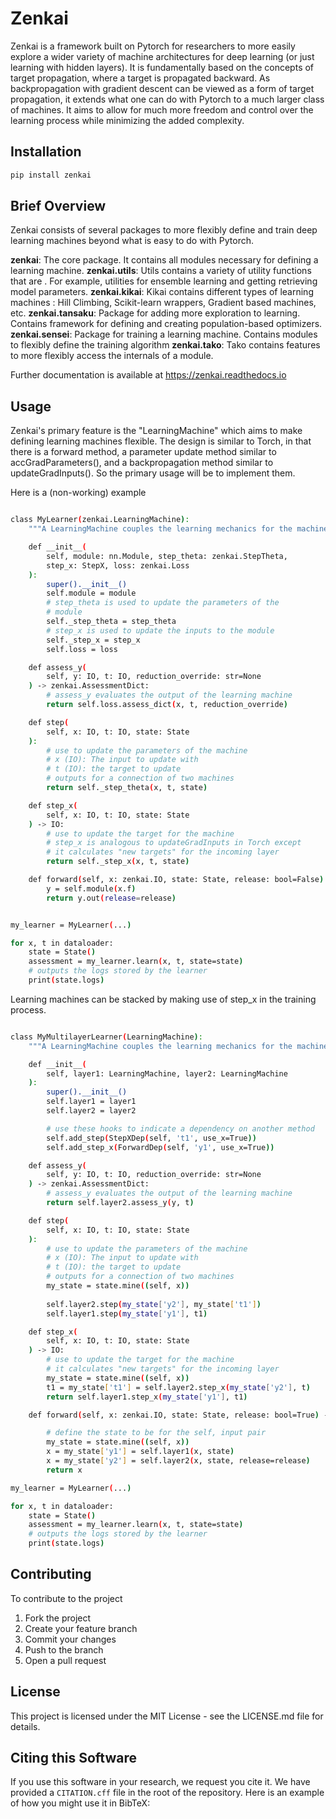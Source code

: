 # Zenkai

Zenkai is a framework built on Pytorch for researchers to more easily explore a wider variety of machine architectures for deep learning (or just learning with hidden layers). It is fundamentally based on the concepts of target propagation, where a target is propagated backward. As backpropagation with gradient descent can be viewed as a form of target propagation, it extends what one can do with Pytorch to a much larger class of machines. It aims to allow for much more freedom and control over the learning process while minimizing the added complexity.

## Installation

```bash
pip install zenkai
```

## Brief Overview

Zenkai consists of several packages to more flexibly define and train deep learning machines beyond what is easy to do with Pytorch.

**zenkai**: The core package. It contains all modules necessary for defining a learning machine.
**zenkai.utils**: Utils contains a variety of utility functions that are . For example, utilities for ensemble learning and getting retrieving model parameters.
**zenkai.kikai**: Kikai contains different types of learning machines : Hill Climbing, Scikit-learn wrappers, Gradient based machines, etc.
**zenkai.tansaku**: Package for adding more exploration to learning. Contains framework for defining and creating population-based optimizers.
**zenkai.sensei**: Package for training a learning machine. Contains modules to flexibly define the training algorithm
**zenkai.tako**: Tako contains features to more flexibly access the internals of a module. 

Further documentation is available at https://zenkai.readthedocs.io

## Usage

Zenkai's primary feature is the "LearningMachine" which aims to make defining learning machines flexible. The design is similar to Torch, in that there is a forward method, a parameter update method similar to accGradParameters(), and a backpropagation method similar to updateGradInputs(). So the primary usage will be to implement them.

Here is a (non-working) example
```bash

class MyLearner(zenkai.LearningMachine):
    """A LearningMachine couples the learning mechanics for the machine with its internal mechanics."""

    def __init__(
        self, module: nn.Module, step_theta: zenkai.StepTheta, 
        step_x: StepX, loss: zenkai.Loss
    ):
        super().__init__()
        self.module = module
        # step_theta is used to update the parameters of the
        # module
        self._step_theta = step_theta
        # step_x is used to update the inputs to the module
        self._step_x = step_x
        self.loss = loss

    def assess_y(
        self, y: IO, t: IO, reduction_override: str=None
    ) -> zenkai.AssessmentDict:
        # assess_y evaluates the output of the learning machine
        return self.loss.assess_dict(x, t, reduction_override)

    def step(
        self, x: IO, t: IO, state: State
    ):
        # use to update the parameters of the machine
        # x (IO): The input to update with
        # t (IO): the target to update
        # outputs for a connection of two machines
        return self._step_theta(x, t, state)

    def step_x(
        self, x: IO, t: IO, state: State
    ) -> IO:
        # use to update the target for the machine
        # step_x is analogous to updateGradInputs in Torch except
        # it calculates "new targets" for the incoming layer
        return self._step_x(x, t, state)

    def forward(self, x: zenkai.IO, state: State, release: bool=False) -> zenkai.IO:
        y = self.module(x.f)
        return y.out(release=release)


my_learner = MyLearner(...)

for x, t in dataloader:
    state = State()
    assessment = my_learner.learn(x, t, state=state)
    # outputs the logs stored by the learner
    print(state.logs)

```

Learning machines can be stacked by making use of step_x in the training process.

```bash

class MyMultilayerLearner(LearningMachine):
    """A LearningMachine couples the learning mechanics for the machine with its internal mechanics."""

    def __init__(
        self, layer1: LearningMachine, layer2: LearningMachine
    ):
        super().__init__()
        self.layer1 = layer1
        self.layer2 = layer2

        # use these hooks to indicate a dependency on another method
        self.add_step(StepXDep(self, 't1', use_x=True))
        self.add_step_x(ForwardDep(self, 'y1', use_x=True))

    def assess_y(
        self, y: IO, t: IO, reduction_override: str=None
    ) -> zenkai.AssessmentDict:
        # assess_y evaluates the output of the learning machine
        return self.layer2.assess_y(y, t)

    def step(
        self, x: IO, t: IO, state: State
    ):
        # use to update the parameters of the machine
        # x (IO): The input to update with
        # t (IO): the target to update
        # outputs for a connection of two machines
        my_state = state.mine((self, x))
        
        self.layer2.step(my_state['y2'], my_state['t1'])
        self.layer1.step(my_state['y1'], t1)

    def step_x(
        self, x: IO, t: IO, state: State
    ) -> IO:
        # use to update the target for the machine
        # it calculates "new targets" for the incoming layer
        my_state = state.mine((self, x))
        t1 = my_state['t1'] = self.layer2.step_x(my_state['y2'], t)
        return self.layer1.step_x(my_state['y1'], t1)

    def forward(self, x: zenkai.IO, state: State, release: bool=True) -> zenkai.IO:

        # define the state to be for the self, input pair
        my_state = state.mine((self, x))
        x = my_state['y1'] = self.layer1(x, state)
        x = my_state['y2'] = self.layer2(x, state, release=release)
        return x

my_learner = MyLearner(...)

for x, t in dataloader:
    state = State()
    assessment = my_learner.learn(x, t, state=state)
    # outputs the logs stored by the learner
    print(state.logs)

```


## Contributing

To contribute to the project

1. Fork the project
2. Create your feature branch
3. Commit your changes
4. Push to the branch
5. Open a pull request

## License

This project is licensed under the MIT License - see the LICENSE.md file for details.

## Citing this Software

If you use this software in your research, we request you cite it. We have provided a `CITATION.cff` file in the root of the repository. Here is an example of how you might use it in BibTeX:
